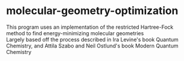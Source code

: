 # molecular-geometry-optimization
This program uses an implementation of the restricted Hartree-Fock method to find energy-minimizing molecular geometries\
Largely based off the process described in Ira Levine's book Quantum Chemistry, and Attila Szabo and Neil Ostlund's book Modern Quantum Chemistry
